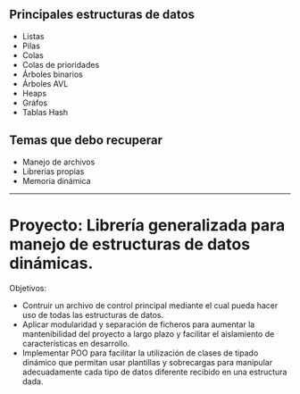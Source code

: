## Principales estructuras de datos

- Listas
- Pilas
- Colas
- Colas de prioridades
- Árboles binarios
- Árboles AVL
- Heaps
- Gráfos
- Tablas Hash


## Temas que debo recuperar

- Manejo de archivos
- Librerias propias
- Memoria dinámica

---

# Proyecto: Librería generalizada para manejo de estructuras de datos dinámicas. 

Objetivos:

- Contruir un archivo de control principal mediante el cual pueda hacer uso de todas las estructuras de datos.
- Aplicar modularidad y separación de ficheros para aumentar la mantenibilidad del proyecto a largo plazo y facilitar el aislamiento de características en desarrollo.
- Implementar POO para facilitar la utilización de clases de tipado dinámico que permitan usar plantillas y sobrecargas para manipular adecuadamente cada tipo de datos diferente recibido en una estructura dada.
